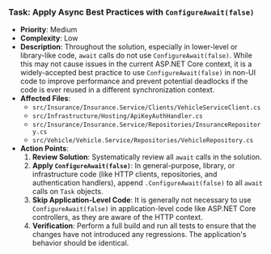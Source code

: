 ### Task: Apply Async Best Practices with `ConfigureAwait(false)`

-   **Priority**: Medium
-   **Complexity**: Low
-   **Description**: Throughout the solution, especially in lower-level or library-like code, `await` calls do not use `ConfigureAwait(false)`. While this may not cause issues in the current ASP.NET Core context, it is a widely-accepted best practice to use `ConfigureAwait(false)` in non-UI code to improve performance and prevent potential deadlocks if the code is ever reused in a different synchronization context.
-   **Affected Files**:
    -   `src/Insurance/Insurance.Service/Clients/VehicleServiceClient.cs`
    -   `src/Infrastructure/Hosting/ApiKeyAuthHandler.cs`
    -   `src/Insurance/Insurance.Service/Repositories/InsuranceRepository.cs`
    -   `src/Vehicle/Vehicle.Service/Repositories/VehicleRepository.cs`
-   **Action Points**:
    1.  **Review Solution**: Systematically review all `await` calls in the solution.
    2.  **Apply `ConfigureAwait(false)`**: In general-purpose, library, or infrastructure code (like HTTP clients, repositories, and authentication handlers), append `.ConfigureAwait(false)` to all `await` calls on `Task` objects.
    3.  **Skip Application-Level Code**: It is generally not necessary to use `ConfigureAwait(false)` in application-level code like ASP.NET Core controllers, as they are aware of the HTTP context.
    4.  **Verification**: Perform a full build and run all tests to ensure that the changes have not introduced any regressions. The application's behavior should be identical.
